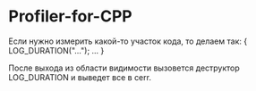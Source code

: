 # Profiler-for-CPP
Если нужно измерить какой-то участок кода, то делаем так:
{
LOG_DURATION("...");
...
}

После выхода из области видимости вызовется деструктор LOG_DURATION и выведет все в cerr.
